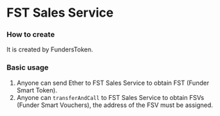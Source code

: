 # FST Sales Service

### How to create

It is created by FundersToken.

### Basic usage

1. Anyone can send Ether to FST Sales Service to obtain FST (Funder Smart Token).
2. Anyone can `transferAndCall` to FST Sales Service to obtain FSVs (Funder Smart Vouchers), the address of the FSV must be assigned.
